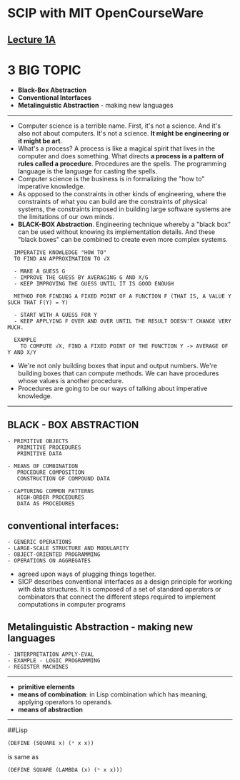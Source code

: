 # SCIP with MIT OpenCourseWare

## [Lecture 1A](https://www.youtube.com/watch?time_continue=2&v=2Op3QLzMgSY)

# 3 BIG TOPIC

- **Black-Box Abstraction**
- **Conventional Interfaces**
- **Metalinguistic Abstraction** - making new languages
<hr>

- Computer science is a terrible name. First, it's not a science. And it's also not about computers. It's not a science. **It might be engineering or it might be art**.
- What's a process? A process is like a magical spirit that lives in the computer and does something. What directs **a process is a pattern of rules called a procedure**. Procedures are the spells. The programming language is the language for casting the spells.
- Computer science is the business is in formalizing the "how to" imperative knowledge.
- As opposed to the constraints in other kinds of engineering, where the constraints of what you can build are the constraints of physical systems, the constraints imposed in building large software systems are the limitations of our own minds.
- **BLACK-BOX Abstraction**. Engineering technique whereby a "black box" can be used without knowing its implementation details. And these "black boxes" can be combined to create even more complex systems.

```
  IMPERATIVE KNOWLEDGE "HOW TO"
  TO FIND AN APPROXIMATION TO √X

  - MAKE A GUESS G
  - IMPROVE THE GUESS BY AVERAGING G AND X/G
  - KEEP IMPROVING THE GUESS UNTIL IT IS GOOD ENOUGH

```

```
  METHOD FOR FINDING A FIXED POINT OF A FUNCTION F (THAT IS, A VALUE Y SUCH THAT F(Y) = Y)

  - START WITH A GUESS FOR Y
  - KEEP APPLYING F OVER AND OVER UNTIL THE RESULT DOESN'T CHANGE VERY MUCH.

  EXAMPLE
    TO COMPUTE √X, FIND A FIXED POINT OF THE FUNCTION Y -> AVERAGE OF Y AND X/Y
```

- We're not only building boxes that input and output numbers. We're building boxes that can compute methods. We can have procedures whose values is another procedure.
- Procedures are going to be our ways of talking about imperative knowledge.

<HR/>

## BLACK - BOX ABSTRACTION

```
- PRIMITIVE OBJECTS
   PRIMITIVE PROCEDURES
   PRIMITIVE DATA

- MEANS OF COMBINATION
   PROCEDURE COMPOSITION
   CONSTRUCTION OF COMPOUND DATA

- CAPTURING COMMON PATTERNS
   HIGH-ORDER PROCEDURES
   DATA AS PROCEDURES
```

## conventional interfaces:
```
- GENERIC OPERATIONS
- LARGE-SCALE STRUCTURE AND MODULARITY
- OBJECT-ORIENTED PROGRAMMING
- OPERATIONS ON AGGREGATES
```
   - agreed upon ways of plugging things together.
   - SICP describes conventional interfaces as a design principle for working with data structures. It is composed of a set of standard operators or combinators that connect the different steps required to implement computations in computer programs
   
## Metalinguistic Abstraction - making new languages
```
- INTERPRETATION APPLY-EVAL
- EXAMPLE - LOGIC PROGRAMMING
- REGISTER MACHINES
```

<hr>

- **primitive elements**
- **means of combination**: in Lisp combination which has meaning, applying operators to operands.
- **means of abstraction**

<hr>

##Lisp
```lisp
(DEFINE (SQUARE x) (* x x))
```
is same as

```lisp
(DEFINE SQUARE (LAMBDA (x) (* x x)))
``` 
